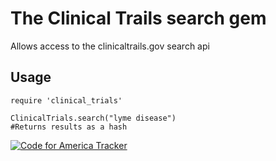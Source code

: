 # The Clinical Trails search gem
Allows access to the clinicaltrails.gov search api

Usage
-----
	require 'clinical_trials'
	
	ClinicalTrials.search("lyme disease")
	#Returns results as a hash

[![Code for America Tracker](http://stats.codeforamerica.org/codeforamerica/clinical_trials.png)](http://stats.codeforamerica.org/projects/clinical_trials)
